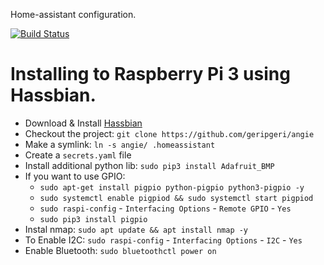 Home-assistant configuration.

[![Build Status](https://travis-ci.org/geripgeri/Angie.svg?branch=master)](https://travis-ci.org/geripgeri/Angie)

# Installing to Raspberry Pi 3 using Hassbian.

- Download & Install [Hassbian](https://home-assistant.io/docs/installation/hassbian/installation/)
- Checkout the project: `git clone https://github.com/geripgeri/angie`
- Make a symlink: `ln -s angie/ .homeassistant`
- Create a `secrets.yaml` file
- Install additional python lib: `sudo pip3 install Adafruit_BMP`
- If you want to use GPIO: 
  - `sudo apt-get install pigpio python-pigpio python3-pigpio -y`
  - `sudo systemctl enable pigpiod && sudo systemctl start pigpiod`
  - `sudo raspi-config` - `Interfacing Options` - `Remote GPIO` - `Yes`
  - `sudo pip3 install pigpio`
- Instal nmap: `sudo apt update && apt install nmap -y`
- To Enable I2C: `sudo raspi-config` - `Interfacing Options` - `I2C` - `Yes`
- Enable Bluetooth: `sudo bluetoothctl power on`

